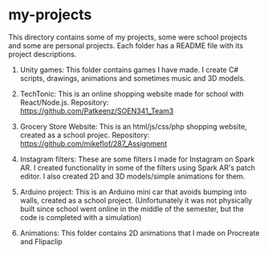 # my-projects

This directory contains some of my projects, some were school projects and some are personal projects. 
Each folder has a README file with its project descriptions.

1) Unity games: This folder contains games I have made. I create C# scripts, drawings, animations and sometimes music and 3D models.

2) TechTonic: This is an online shopping website made for school with React/Node.js. Repository:  https://github.com/Patkeenz/SOEN341_Team3 

2) Grocery Store Website: This is an html/js/css/php shopping website, created as a school projec. Repository: https://github.com/mikeflof/287_Assignment

3) Instagram filters: These are some filters I made for Instagram on Spark AR. I created functionality in some of the filters using Spark AR's patch editor. I also created 2D and 3D models/simple animations for them.

4) Arduino project: This is an Arduino mini car that avoids bumping into walls, created as a school project. (Unfortunately it was not physically built since school went online in the middle of the semester, but the code is completed with a simulation)

5) Animations: This folder contains 2D animations that I made on Procreate and Flipaclip
